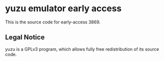 yuzu emulator early access
=============

This is the source code for early-access 3869.

## Legal Notice

yuzu is a GPLv3 program, which allows fully free redistribution of its source code.